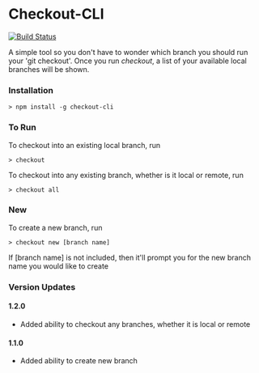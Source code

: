 # Checkout-CLI
[![Build Status](https://travis-ci.org/joeyism/node-checkout-cli.svg?branch=master)](https://travis-ci.org/joeyism/node-checkout-cli)

A simple tool so you don't have to wonder which branch you should run your 'git checkout'. Once you run *checkout*, a list of your available local branches will be shown.

### Installation

    > npm install -g checkout-cli

### To Run 

To checkout into an existing local branch, run

    > checkout


To checkout into any existing branch, whether is it local or remote, run

    > checkout all

### New

To create a new branch, run

    > checkout new [branch name]

If [branch name] is not included, then it'll prompt you for the new branch name you would like to create


### Version Updates

#### 1.2.0
* Added ability to checkout any branches, whether it is local or remote

#### 1.1.0
* Added ability to create new branch
